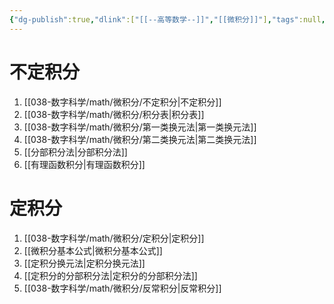 ```yaml
---
{"dg-publish":true,"dlink":["[[--高等数学--]]","[[微积分]]"],"tags":null,"permalink":"/038-数字科学/math/微积分/积分/","dgPassFrontmatter":true}
---
```



# 不定积分
1. [[038-数字科学/math/微积分/不定积分\|不定积分]]
2. [[038-数字科学/math/微积分/积分表\|积分表]]
3. [[038-数字科学/math/微积分/第一类换元法\|第一类换元法]]
4. [[038-数字科学/math/微积分/第二类换元法\|第二类换元法]]
5. [[分部积分法\|分部积分法]]
6. [[有理函数积分\|有理函数积分]]

# 定积分
1. [[038-数字科学/math/微积分/定积分\|定积分]]
2. [[微积分基本公式\|微积分基本公式]]
3. [[定积分换元法\|定积分换元法]]
4. [[定积分的分部积分法\|定积分的分部积分法]]
5. [[038-数字科学/math/微积分/反常积分\|反常积分]]